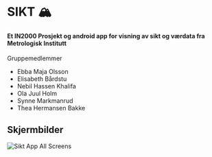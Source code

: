 # SIKT 🏔️
#### Et IN2000 Prosjekt og android app for visning av sikt og værdata fra Metrologisk Institutt

Gruppemedlemmer

- Ebba Maja Olsson
- Elisabeth Bårdstu
- Nebil Hassen Khalifa
- Ola Juul Holm
- Synne Markmanrud
- Thea Hermansen Bakke

## Skjermbilder
![Sikt App All Screens](https://user-images.githubusercontent.com/94843506/235902957-fa3c1559-35fd-4e2b-a8cb-aa8b5a8264f4.jpg)
